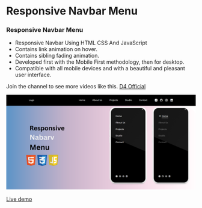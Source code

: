 # Responsive Navbar Menu
### Responsive Navbar Menu

- Responsive Navbar Using HTML CSS And JavaScript
- Contains link animation on hover.
- Contains sibling fading animation.
- Developed first with the Mobile First methodology, then for desktop.
- Compatible with all mobile devices and with a beautiful and pleasant user interface.

 Join the channel to see more videos like this. [D4 Official](https://www.youtube.com/@nguyenvanduy2003)

![demo](/demo.png)

[Live demo]()
